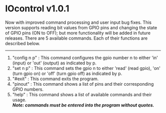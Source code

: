 # IOcontrol v1.0.1
Now with improved command processing and user input bug fixes.
This version supports reading bit values from GPIO pins and changing the state of GPIO pins (ON to OFF); but more functionality will be added in future releases. There are 5 available commands. Each of their functions are described below.

***
1. "config n p" : This command configures the gpio number n to either 'in' (input) or 'out' (output) as indicated by p.  
2. "set n p" : This command sets the gpio n to either 'read' (read gpio), 'on' (turn gpio on) or 'off' (turn gpio off) as indicated by p.  
3. "#exit" : This command exits the program.  
4. "pinout" : This command shows a list of pins and their corresponding GPIO numbers.  
5. "help" : This command shows a list of available commands and their usage.   
***Note: commands must be entered into the program without quotes.***
